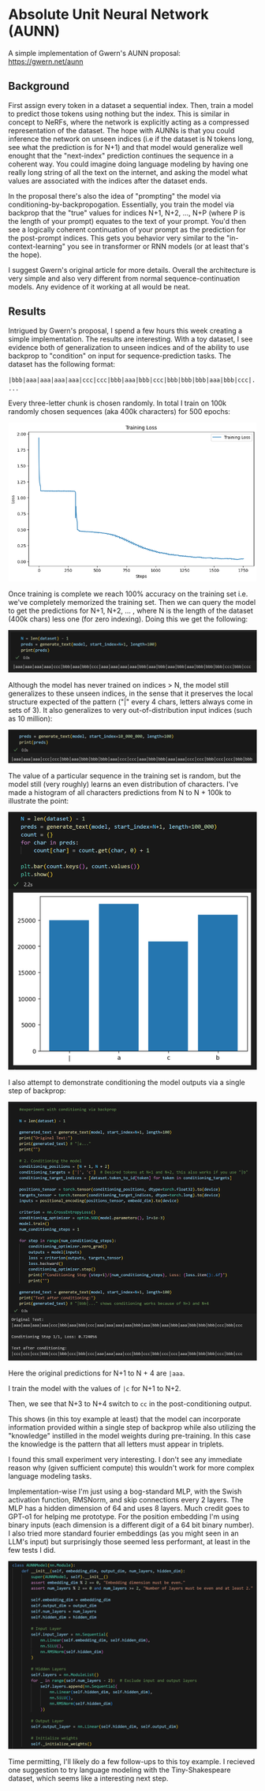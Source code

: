 # Absolute Unit Neural Network (AUNN)

A simple implementation of Gwern's AUNN proposal:
https://gwern.net/aunn

## Background

First assign every token in a dataset a sequential index. Then, train a model to predict those tokens using nothing but the index. This is similar in concept to NeRFs, where the network is explicitly acting as a compressed representation of the dataset. The hope with AUNNs is that you could inference the network on unseen indices (i.e if the dataset is N tokens long, see what the prediction is for N+1) and that model would generalize well enought that the "next-index" prediction continues the sequence in a coherent way. You could imagine doing language modeling by having one really long string of all the text on the internet, and asking the model what values are associated with the indices after the dataset ends.

In the proposal there's also the idea of "prompting" the model via conditioning-by-backpropogation. Essentially, you train the model via backprop that the "true" values for indices N+1, N+2, ..., N+P (where P is the length of your prompt) equates to the text of your prompt. You'd then see a logically coherent continuation of your prompt as the prediction for the post-prompt indices. This gets you behavior very similar to the "in-context-learning" you see in transformer or RNN models (or at least that's the hope).

I suggest Gwern's original article for more details. Overall the architecture is very simple and also very different from normal sequence-continuation models. Any evidence of it working at all would be neat.

## Results

Intrigued by Gwern's proposal, I spend a few hours this week creating a simple implementation. The results are interesting. With a toy dataset, I see evidence both of generalization to unseen indices and of the ability to use backprop to "condition" on input for sequence-prediction tasks. The dataset has the following format:

`|bbb|aaa|aaa|aaa|aaa|ccc|ccc|bbb|aaa|bbb|ccc|bbb|bbb|bbb|aaa|bbb|ccc|....`

Every three-letter chunk is chosen randomly. In total I train on 100k randomly chosen sequences (aka 400k characters) for 500 epochs:

![loss graph](images/loss.png)

Once training is complete we reach 100% accuracy on the training set i.e. we've completely memorized the training set. Then we can query the model to get the predictions for N+1, N+2, ... , where N is the length of the dataset (400k chars) less one (for zero indexing). Doing this we get the following:

![output_N_N100](images/N-N100.png)

Although the model has never trained on indices > N, the model still generalizes to these unseen indices, in the sense that it preserves the local structure expected of the pattern ("|" every 4 chars, letters always come in sets of 3). It also generalizes to very out-of-distribution input indices (such as 10 million):

![output_N10million](images/N10million.png)

The value of a particular sequence in the training set is random, but the model still (very roughly) learns an even distribution of characters. I've made a histogram of all characters predictions from N to N + 100k to illustrate the point:

![histogram](images/histogram.png)

I also attempt to demonstrate conditioning the model outputs via a single step of backprop:

![conditioning](images/conditioning.png)

Here the original predictions for N+1 to N + 4 are `|aaa`.

I train the model with the values of `|c` for N+1 to N+2. 

Then, we see that N+3 to N+4 switch to `cc` in the post-conditioning output.

This shows (in this toy example at least) that the model can incorporate information provided within a single step of backprop while also utilizing the "knowledge" instilled in the model weights during pre-training. In this case the knowledge is the pattern that all letters must appear in triplets.

I found this small experiment very interesting. I don't see any immediate reason why (given sufficient compute) this wouldn't work for more complex language modeling tasks. 

Implementation-wise I'm just using a bog-standard MLP, with the Swish activation function, RMSNorm, and skip connections every 2 layers. The MLP has a hidden dimension of 64 and uses 8 layers. Much credit goes to GPT-o1 for helping me prototype. For the position embedding I'm using binary inputs (each dimension is a different digit of a 64 bit binary number). I also tried more standard fourier embeddings (as you might seen in an LLM's input) but surprisingly those seemed less performant, at least in the few tests I did.

![implementation](images/implementation.png)

Time permitting, I'll likely do a few follow-ups to this toy example. I recieved one suggestion to try language modeling with the Tiny-Shakespeare dataset, which seems like a interesting next step.